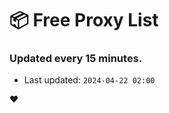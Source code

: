 # :package: Free Proxy List
### Updated every 15 minutes.

- Last updated: `2024-04-22 02:00`

:heart:
